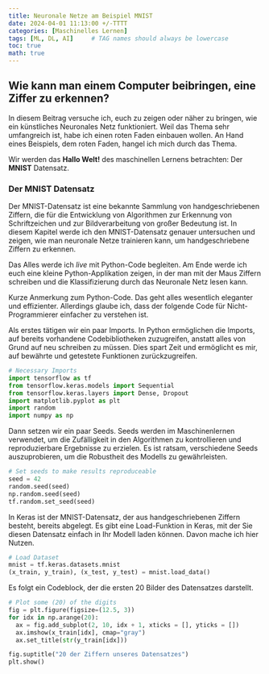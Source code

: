 ```yaml
---
title: Neuronale Netze am Beispiel MNIST
date: 2024-04-01 11:13:00 +/-TTTT
categories: [Maschinelles Lernen]
tags: [ML, DL, AI]     # TAG names should always be lowercase
toc: true
math: true
---
```


## Wie kann man einem Computer beibringen, eine Ziffer zu erkennen? 

In diesem Beitrag versuche ich, euch zu zeigen oder näher zu bringen, wie ein künstliches Neuronales Netz funktioniert. Weil das Thema sehr umfangreich ist, habe ich einen roten Faden einbauen wollen. An Hand eines Beispiels, dem roten Faden, hangel ich mich durch das Thema.

Wir werden das **Hallo Welt!** des maschinellen Lernens betrachten: Der **MNIST** Datensatz.

### **Der MNIST Datensatz**

Der MNIST-Datensatz ist eine bekannte Sammlung von handgeschriebenen Ziffern, die für die Entwicklung von Algorithmen zur Erkennung von Schriftzeichen und zur Bildverarbeitung von großer Bedeutung ist. In diesem Kapitel werde ich den MNIST-Datensatz genauer untersuchen und zeigen, wie man neuronale Netze trainieren kann, um handgeschriebene Ziffern zu erkennen.

Das Alles werde ich *live* mit Python-Code begleiten.
Am Ende werde ich euch eine kleine Python-Applikation zeigen, in der man mit der Maus Ziffern schreiben und die Klassifizierung durch das Neuronale Netz lesen kann.

Kurze Anmerkung zum Python-Code. Das geht alles wesentlich eleganter und effizienter. Allerdings glaube ich, dass der folgende Code für Nicht-Programmierer einfacher zu verstehen ist.

Als erstes tätigen wir ein paar Imports. In Python ermöglichen die Imports, auf bereits vorhandene Codebibliotheken zuzugreifen, anstatt alles von Grund auf neu schreiben zu müssen. Dies spart Zeit und ermöglicht es mir, auf bewährte und getestete Funktionen zurückzugreifen.


```python
# Necessary Imports
import tensorflow as tf
from tensorflow.keras.models import Sequential
from tensorflow.keras.layers import Dense, Dropout
import matplotlib.pyplot as plt
import random
import numpy as np
```



Dann setzen wir ein paar Seeds. Seeds werden im Maschinenlernen verwendet, um die Zufälligkeit in den Algorithmen zu kontrollieren und reproduzierbare Ergebnisse zu erzielen. Es ist ratsam, verschiedene Seeds auszuprobieren, um die Robustheit des Modells zu gewährleisten.


```python
# Set seeds to make results reproduceable
seed = 42
random.seed(seed)
np.random.seed(seed)
tf.random.set_seed(seed)
```

In Keras ist der MNIST-Datensatz, der aus handgeschriebenen Ziffern besteht, bereits abgelegt. Es gibt eine Load-Funktion in Keras, mit der Sie diesen Datensatz einfach in Ihr Modell laden können. Davon mache ich hier Nutzen.


```python
# Load Dataset
mnist = tf.keras.datasets.mnist
(x_train, y_train), (x_test, y_test) = mnist.load_data()
```

Es folgt ein Codeblock, der die ersten 20 Bilder des Datensatzes darstellt.


```python
# Plot some (20) of the digits
fig = plt.figure(figsize=(12.5, 3))
for idx in np.arange(20):
  ax = fig.add_subplot(2, 10, idx + 1, xticks = [], yticks = [])
  ax.imshow(x_train[idx], cmap="gray")
  ax.set_title(str(y_train[idx]))

fig.suptitle("20 der Ziffern unseres Datensatzes")
plt.show()
```

